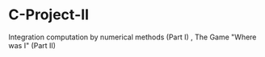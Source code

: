 # C-Project-II
Integration computation by numerical methods (Part I) , The Game "Where was I" (Part II)
